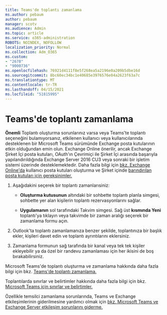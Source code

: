 ```yaml
---
title: Teams'de toplantı zamanlama
ms.author: pebaum
author: pebaum
manager: scotv
ms.audience: Admin
ms.topic: article
ms.service: o365-administration
ROBOTS: NOINDEX, NOFOLLOW
localization_priority: Normal
ms.collection: Adm_O365
ms.custom:
- "2678"
- "9000736"
ms.openlocfilehash: 76921d4111f8e5f268ea5a2196e0a209b5dbe16d
ms.sourcegitcommit: 8bc60ec34bc1e40685e3976576e04a2623f63a7c
ms.translationtype: MT
ms.contentlocale: tr-TR
ms.lasthandoff: 04/15/2021
ms.locfileid: "51815995"
---
```

# <a name="schedule-a-meeting-in-teams"></a>Teams'de toplantı zamanlama

**Önemli** Toplantı oluşturma sorunlarınız varsa veya Teams'te toplantı seçeneğini bulamıyorsanız, etkilenen kullanıcı veya kullanıcılarında desteklenen bir Microsoft Teams sürümünde Exchange posta kutularının etkin olduğundan emin olun. Exchange Online önerilir, ancak Exchange Şirket İçi posta kutuları, OAuth'ın Çevrimiçi ile Şirket İçi arasında başarıyla yapılandırıldığında Exchange Server 2016 CU3 veya sonraki bir işletim sistemi üzerinde desteklemektedir. Daha fazla bilgi için [bkz. Exchange Online'da](https://docs.microsoft.com/exchange/recipients-in-exchange-online/create-user-mailboxes) kullanıcı posta kutuları oluşturma ve Şirket içinde [barındırılan posta kutuları için gereksinimler.](https://docs.microsoft.com/microsoftteams/exchange-teams-interact#requirements-for-mailboxes-hosted-on-premises) 

1. Aşağıdakini seçerek bir toplantı zamanlarısiniz:

    - **Oluşturma kutusunun** altındaki bir sohbette toplantı planla simgesi, sohbette yer alan kişilerin toplantı rezervasyonlarını sağlar.

    - **Uygulamanın** sol tarafındaki Takvim simgesi. Sağ üst **kısmında Yeni** toplantı'ya tıklayın veya takvimde bir zaman aralığı seçerek bir zamanlama formu açın.

2. Outlook'ta toplantı zamanlamanıza benzer şekilde, toplantınıza bir başlık ekler, kişileri davet edin ve toplantı ayrıntılarını eklersiniz.

3. Zamanlama formunun sağ tarafında bir kanal veya tek tek kişiler ekleyebilir ya da özel bir randevu zamanlaması için her ikisini de boş bırakabilirsiniz.

Microsoft Teams'de toplantı oluşturma ve zamanlama hakkında daha fazla bilgi için bkz. [Teams'de toplantı zamanlama.](https://support.office.com/article/Schedule-a-meeting-in-Teams-943507a9-8583-4c58-b5d2-8ec8265e04e5)

Toplantılarda sınırlar ve belirtimler hakkında daha fazla bilgi için bkz. [Microsoft Teams için sınırlar ve belirtimler.](https://docs.microsoft.com/microsoftteams/limits-specifications-teams#meetings-and-calls)

Özellikle temsilci zamanlama sorunlarında, Teams ve Exchange etkileşimlerinin giderilmesine yardımcı olmak için [bkz. Microsoft Teams ve Exchange Server etkileşim sorunlarını giderme.](https://docs.microsoft.com/microsoftteams/troubleshoot/known-issues/teams-exchange-interaction-issue)